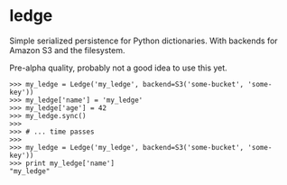 ledge
=====

Simple serialized persistence for Python dictionaries. With backends for Amazon S3 and the filesystem.

Pre-alpha quality, probably not a good idea to use this yet.

```pycon
>>> my_ledge = Ledge('my_ledge', backend=S3('some-bucket', 'some-key'))
>>> my_ledge['name'] = 'my_ledge'
>>> my_ledge['age'] = 42
>>> my_ledge.sync()
>>>
>>> # ... time passes
>>>
>>> my_ledge = Ledge('my_ledge', backend=S3('some-bucket', 'some-key'))
>>> print my_ledge['name']
"my_ledge"
```
